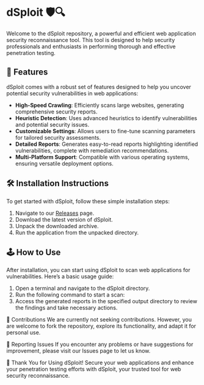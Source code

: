 # dSploit 🛡️🔍

Welcome to the dSploit repository, a powerful and efficient web application security reconnaissance tool. This tool is designed to help security professionals and enthusiasts in performing thorough and effective penetration testing.

## 🚀 Features

dSploit comes with a robust set of features designed to help you uncover potential security vulnerabilities in web applications:

- **High-Speed Crawling**: Efficiently scans large websites, generating comprehensive security reports.
- **Heuristic Detection**: Uses advanced heuristics to identify vulnerabilities and potential security issues.
- **Customizable Settings**: Allows users to fine-tune scanning parameters for tailored security assessments.
- **Detailed Reports**: Generates easy-to-read reports highlighting identified vulnerabilities, complete with remediation recommendations.
- **Multi-Platform Support**: Compatible with various operating systems, ensuring versatile deployment options.

## 🛠️ Installation Instructions

To get started with dSploit, follow these simple installation steps:

1. Navigate to our [Releases](../../releases) page.
2. Download the latest version of dSploit.
3. Unpack the downloaded archive.
4. Run the application from the unpacked directory.

## 🕹️ How to Use

After installation, you can start using dSploit to scan web applications for vulnerabilities. Here’s a basic usage guide:

1. Open a terminal and navigate to the dSploit directory.
2. Run the following command to start a scan:
3. Access the generated reports in the specified output directory to review the findings and take necessary actions.

🛑 Contributions
We are currently not seeking contributions. However, you are welcome to fork the repository, explore its functionality, and adapt it for personal use.

🐞 Reporting Issues
If you encounter any problems or have suggestions for improvement, please visit our Issues page to let us know.

🌟 Thank You for Using dSploit!
Secure your web applications and enhance your penetration testing efforts with dSploit, your trusted tool for web security reconnaissance.

